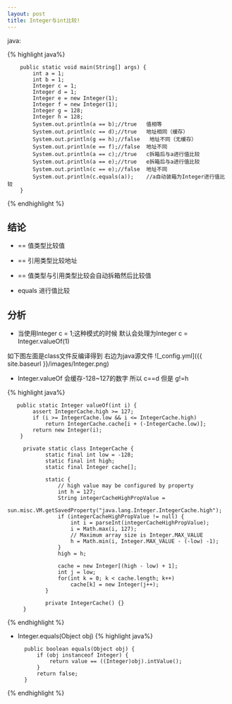 ```yaml
---
layout: post
title: Integer与int比较!
---
```


java:

{% highlight java%}

        public static void main(String[] args) {
            int a = 1;
            int b = 1;
            Integer c = 1;
            Integer d = 1;
            Integer e = new Integer(1);
            Integer f = new Integer(1);
            Integer g = 128;
            Integer h = 128;
            System.out.println(a == b);//true   值相等
            System.out.println(c == d);//true   地址相同（缓存）
            System.out.println(g == h);//false   地址不同（无缓存）
            System.out.println(e == f);//false  地址不同
            System.out.println(a == c);//true   c拆箱后与a进行值比较
            System.out.println(a == e);//true   e拆箱后与a进行值比较
            System.out.println(c == e);//false  地址不同
            System.out.println(c.equals(a));    //a自动装箱为Integer进行值比较
        }

{% endhighlight %}

## 结论
* == 值类型比较值

* == 引用类型比较地址

* == 值类型与引用类型比较会自动拆箱然后比较值

* equals 进行值比较

## 分析

* 当使用Integer c = 1;这种模式的时候 默认会处理为Integer c = Integer.valueOf(1)

如下图左面是class文件反编译得到 右边为java源文件
![_config.yml]({{ site.baseurl }}/images/Integer.png)

* Integer.valueOf 会缓存-128~127的数字  所以 c==d 但是 g!=h

{% highlight java%}

       public static Integer valueOf(int i) {
            assert IntegerCache.high >= 127;
            if (i >= IntegerCache.low && i <= IntegerCache.high)
                return IntegerCache.cache[i + (-IntegerCache.low)];
            return new Integer(i);
        }

         private static class IntegerCache {
                static final int low = -128;
                static final int high;
                static final Integer cache[];

                static {
                    // high value may be configured by property
                    int h = 127;
                    String integerCacheHighPropValue =
                        sun.misc.VM.getSavedProperty("java.lang.Integer.IntegerCache.high");
                    if (integerCacheHighPropValue != null) {
                        int i = parseInt(integerCacheHighPropValue);
                        i = Math.max(i, 127);
                        // Maximum array size is Integer.MAX_VALUE
                        h = Math.min(i, Integer.MAX_VALUE - (-low) -1);
                    }
                    high = h;

                    cache = new Integer[(high - low) + 1];
                    int j = low;
                    for(int k = 0; k < cache.length; k++)
                        cache[k] = new Integer(j++);
                }

                private IntegerCache() {}
         }

{% endhighlight %}

* Integer.equals(Object obj)
{% highlight java%}

        public boolean equals(Object obj) {
            if (obj instanceof Integer) {
                return value == ((Integer)obj).intValue();
            }
            return false;
        }

{% endhighlight %}

